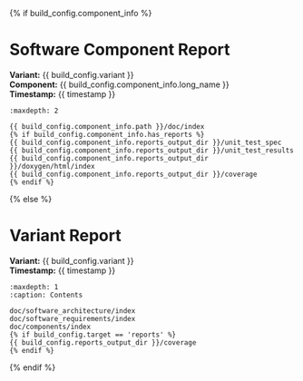 {% if build_config.component_info %}

# Software Component Report

**Variant:** {{ build_config.variant }}<br/>
**Component:** {{ build_config.component_info.long_name }}<br/>
**Timestamp:** {{ timestamp }}

```{toctree}
:maxdepth: 2

{{ build_config.component_info.path }}/doc/index
{% if build_config.component_info.has_reports %}
{{ build_config.component_info.reports_output_dir }}/unit_test_spec
{{ build_config.component_info.reports_output_dir }}/unit_test_results
{{ build_config.component_info.reports_output_dir }}/doxygen/html/index
{{ build_config.component_info.reports_output_dir }}/coverage
{% endif %}
```

{% else %}

# Variant Report

**Variant:** {{ build_config.variant }}<br/>
**Timestamp:** {{ timestamp }}

```{toctree}
:maxdepth: 1
:caption: Contents

doc/software_architecture/index
doc/software_requirements/index
doc/components/index
{% if build_config.target == 'reports' %}
{{ build_config.reports_output_dir }}/coverage
{% endif %}
```

{% endif %}
